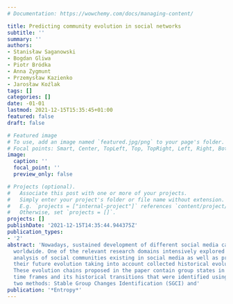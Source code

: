 ```yaml
---
# Documentation: https://wowchemy.com/docs/managing-content/

title: Predicting community evolution in social networks
subtitle: ''
summary: ''
authors:
- Stanisław Saganowski
- Bogdan Gliwa
- Piotr Bródka
- Anna Zygmunt
- Przemysław Kazienko
- Jarosław Koźlak
tags: []
categories: []
date: -01-01
lastmod: 2021-12-15T15:35:45+01:00
featured: false
draft: false

# Featured image
# To use, add an image named `featured.jpg/png` to your page's folder.
# Focal points: Smart, Center, TopLeft, Top, TopRight, Left, Right, BottomLeft, Bottom, BottomRight.
image:
  caption: ''
  focal_point: ''
  preview_only: false

# Projects (optional).
#   Associate this post with one or more of your projects.
#   Simply enter your project's folder or file name without extension.
#   E.g. `projects = ["internal-project"]` references `content/project/deep-learning/index.md`.
#   Otherwise, set `projects = []`.
projects: []
publishDate: '2021-12-15T14:35:44.944375Z'
publication_types:
- '2'
abstract: 'Nowadays, sustained development of different social media can be observed
  worldwide. One of the relevant research domains intensively explored recently is
  analysis of social communities existing in social media as well as prediction of
  their future evolution taking into account collected historical evolution chains.
  These evolution chains proposed in the paper contain group states in the previous
  time frames and its historical transitions that were identified using one out of
  two methods: Stable Group Changes Identification (SGCI) and'
publication: '*Entropy*'
---
```

